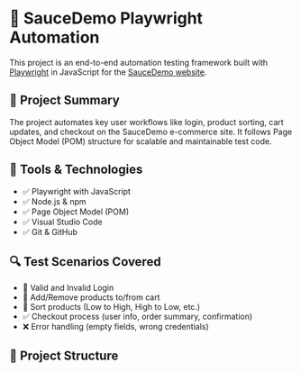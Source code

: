 # 🧪 SauceDemo Playwright Automation

This project is an end-to-end automation testing framework built with [Playwright](https://playwright.dev/) in JavaScript for the [SauceDemo website](https://www.saucedemo.com/).

## 📌 Project Summary

The project automates key user workflows like login, product sorting, cart updates, and checkout on the SauceDemo e-commerce site. It follows Page Object Model (POM) structure for scalable and maintainable test code.

## 🔧 Tools & Technologies

- ✅ Playwright with JavaScript
- ✅ Node.js & npm
- ✅ Page Object Model (POM)
- ✅ Visual Studio Code
- ✅ Git & GitHub

## 🔍 Test Scenarios Covered

- 🔐 Valid and Invalid Login
- 🛒 Add/Remove products to/from cart
- 🔄 Sort products (Low to High, High to Low, etc.)
- ✅ Checkout process (user info, order summary, confirmation)
- ❌ Error handling (empty fields, wrong credentials)

## 📂 Project Structure

